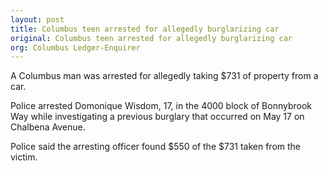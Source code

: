 ```yaml
---
layout: post
title: Columbus teen arrested for allegedly burglarizing car
original: Columbus teen arrested for allegedly burglarizing car
org: Columbus Ledger-Enquirer
---
```


A Columbus man was arrested for allegedly taking $731 of property from a car.

<!--break-->

Police arrested Domonique Wisdom, 17, in the 4000 block of Bonnybrook Way while investigating a previous burglary that occurred on May 17 on Chalbena Avenue.

Police said the arresting officer found $550 of the $731 taken from the victim.